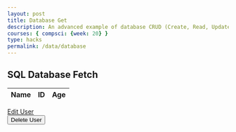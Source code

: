 ```yaml
---
layout: post
title: Database Get
description: An advanced example of database CRUD (Create, Read, Update, Delete).  This articles is focussed on Read.  Each operation works asynchronously between JavaScript and a Python/Flask backend Database.  This requires a set of Python RESTful API services for Get, Put, Delete, and Update.
courses: { compsci: {week: 20} }
type: hacks
permalink: /data/database
---
```


## SQL Database Fetch

<!-- HTML table layout for page.  The table is filled by JavaScript below. 
-->
<table>
  <thead>
  <tr>
    <th>Name</th>
    <th>ID</th>
    <th>Age</th>
  </tr>
  </thead>
  <tbody id="result">
    <!-- javascript generated data -->
  </tbody>
</table>
<a href = "{{site.baseurl}}/lmc-editUser">Edit User</a>

<div>
  <button onclick="deleteUser()">Delete User</button>
</div>
<!-- 
Below JavaScript code fetches user data from an API and displays it in a table. It uses the Fetch API to make a GET request to the '/api/users/' endpoint.   Refer to config.js to see additional options. 

The script is laid out in a sequence (no function) and will execute when page is loaded.
-->
<script type="module">
  // uri variable and options object are obtained from config.js
  import { uri, options } from '{{site.baseurl}}/assets/js/api/config.js';

  // Set Users endpoint (list of users)
  const url = uri + '/api/users/all';

  // prepare HTML result container for new output
  const resultContainer = document.getElementById("result");

  // fetch the API
  const authOptions = {
            ...options, // This will copy all properties from options
            method: 'GET', // Override the method property
            cache: 'no-cache', // Set the cache property
            headers: {
                'uid': localStorage.getItem('uid') // Set the uid as a header
            }        
    };
  fetch(url, authOptions)
    // response is a RESTful "promise" on any successful fetch
    .then(response => {
      // check for response errors and display
      if (response.status !== 200) {
          const errorMsg = 'Database response error: ' + response.status;
          console.log(errorMsg);
          const tr = document.createElement("tr");
          const td = document.createElement("td");
          td.innerHTML = errorMsg;
          tr.appendChild(td);
          resultContainer.appendChild(tr);
          return;
      }
      // valid response will contain JSON data
      response.json().then(data => {
          console.log(data);
          for (const row of data) {
            // tr and td build out for each row
            const tr = document.createElement("tr");
            const name = document.createElement("td");
            const id = document.createElement("td");
            const age = document.createElement("td");
            // data is specific to the API
            name.innerHTML = row.name; 
            id.innerHTML = row.uid; 
            age.innerHTML = row.age; 
            // this builds td's into tr
            tr.appendChild(name);
            tr.appendChild(id);
            tr.appendChild(age);
            // append the row to table
            resultContainer.appendChild(tr);
          }
      })
  })
  // catch fetch errors (ie ACCESS to server blocked)
  .catch(err => {
    console.error(err);
    const tr = document.createElement("tr");
    const td = document.createElement("td");
    td.innerHTML = err + ": " + url;
    tr.appendChild(td);
    resultContainer.appendChild(tr);
  });

//Delete
function deleteUser()
{
  const uid = JSON.parse(localStorage.getItem('newUserID'));
  const body = {
      // name: document.getElementById("name").value,
      uid
      // dob: document.getElementById("dob").value
  };
  const authOptions = {
      ...options, // This will copy all properties from options
      method: 'DELETE', // Override the method property
      cache: 'no-cache', // Set the cache property
      body: JSON.stringify(body)
  };
  fetch(url, authOptions)
          .then(response => {
              // handle error response from Web API
              if (!response.ok) {
                  const errorMsg = 'Login error: ' + response.status;
                  console.log(errorMsg);
                  return;
              }
              // Success!!!
              // Redirect to the database page
              ;
          })
          // catch fetch errors (ie ACCESS to server blocked)
          .catch(err => {
              console.error(err);
          });
}
</script>